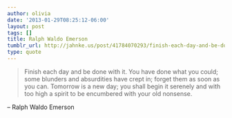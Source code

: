 ```yaml
---
author: olivia
date: '2013-01-29T08:25:12-06:00'
layout: post
tags: []
title: Ralph Waldo Emerson
tumblr_url: http://jahnke.us/post/41784070293/finish-each-day-and-be-done-with-it-you-have
type: quote
---
```


> Finish each day and be done with it. You have done what you could; some blunders and absurdities have crept in; forget them as soon as you can. Tomorrow is a new day; you shall begin it serenely and with too high a spirit to be encumbered with your old nonsense.

– Ralph Waldo Emerson
